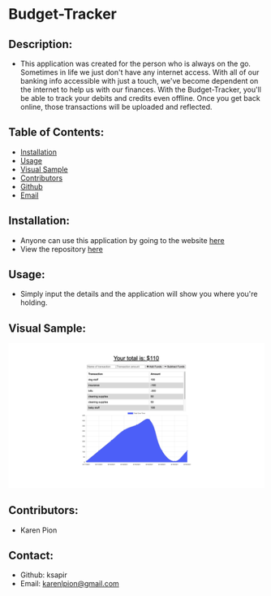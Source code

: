 # Budget-Tracker

## Description:
- This application was created for the person who is always on the go. Sometimes in life we just don't have any internet access. With all of our banking info accessible with just a touch, we've become dependent on the internet to help us with our finances. With the Budget-Tracker, you'll be able to track your debits and credits even offline. Once you get back online, those transactions will be uploaded and reflected.

## Table of Contents:
- [Installation](#installation)
- [Usage](#usage)
- [Visual Sample](#visual)
- [Contributors](#contributors)
- [Github](#github)
- [Email](#email)

## Installation:
- Anyone can use this application by going to the website [here](https://lit-taiga-45772.herokuapp.com/)
- View the repository [here](https://github.com/ksapir/budget-trackers)

## Usage:
- Simply input the details and the application will show you where you're holding.

## Visual Sample:
![Budget-Tracker](./public/images/budget-tracker.png)

## Contributors:
- Karen Pion

## Contact:
- Github: ksapir
- Email: karenlpion@gmail.com
